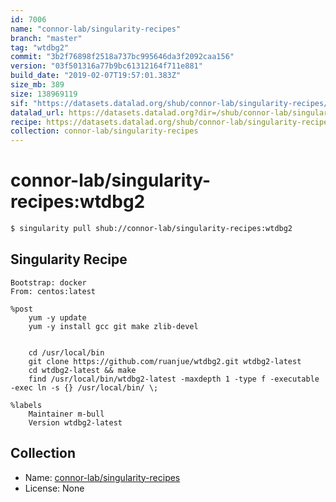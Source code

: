 ```yaml
---
id: 7006
name: "connor-lab/singularity-recipes"
branch: "master"
tag: "wtdbg2"
commit: "3b2f76898f2518a737bc995646da3f2092caa156"
version: "03f501316a77b9bc61312164f711e881"
build_date: "2019-02-07T19:57:01.383Z"
size_mb: 389
size: 138969119
sif: "https://datasets.datalad.org/shub/connor-lab/singularity-recipes/wtdbg2/2019-02-07-3b2f7689-03f50131/03f501316a77b9bc61312164f711e881.simg"
datalad_url: https://datasets.datalad.org?dir=/shub/connor-lab/singularity-recipes/wtdbg2/2019-02-07-3b2f7689-03f50131/
recipe: https://datasets.datalad.org/shub/connor-lab/singularity-recipes/wtdbg2/2019-02-07-3b2f7689-03f50131/Singularity
collection: connor-lab/singularity-recipes
---
```


# connor-lab/singularity-recipes:wtdbg2

```bash
$ singularity pull shub://connor-lab/singularity-recipes:wtdbg2
```

## Singularity Recipe

```singularity
Bootstrap: docker
From: centos:latest

%post
    yum -y update
    yum -y install gcc git make zlib-devel 
    

    cd /usr/local/bin
    git clone https://github.com/ruanjue/wtdbg2.git wtdbg2-latest
    cd wtdbg2-latest && make
    find /usr/local/bin/wtdbg2-latest -maxdepth 1 -type f -executable -exec ln -s {} /usr/local/bin/ \;

%labels
    Maintainer m-bull
    Version wtdbg2-latest
```

## Collection

 - Name: [connor-lab/singularity-recipes](https://github.com/connor-lab/singularity-recipes)
 - License: None


